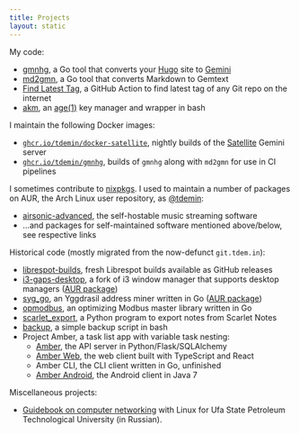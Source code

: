 ```yaml
---
title: Projects
layout: static
---
```


My code:

* [gmnhg][gmnhg], a Go tool that converts your [Hugo][hugo] site to
  [Gemini][gemini]
* [md2gmn][gmnhg], a Go tool that converts Markdown to Gemtext
* [Find Latest Tag][flt], a GitHub Action to find latest tag of any Git
  repo on the internet
* [akm][akm], an [age(1)][age] key manager and wrapper in bash

I maintain the following Docker images:

* [`ghcr.io/tdemin/docker-satellite`][docker-satellite], nightly builds
  of the [Satellite][satellite] Gemini server
* [`ghcr.io/tdemin/gmnhg`][gmnhg], builds of `gmnhg` along with `md2gmn`
  for use in CI pipelines

I sometimes contribute to [nixpkgs][nixpkgs]. I used to maintain a
number of packages on AUR, the Arch Linux user repository, as
[@tdemin][aur-tdemin]:

* [airsonic-advanced][airsonic-advanced], the self-hostable music
  streaming software
* ...and packages for self-maintained software mentioned above/below,
  see respective links

Historical code (mostly migrated from the now-defunct `git.tdem.in`):

* [librespot-builds][librespot-builds], fresh Librespot builds available
  as GitHub releases
* [i3-gaps-desktop][i3-gd], a fork of i3 window manager that supports
  desktop managers ([AUR package][i3-gdaur])
* [syg_go][syg_go], an Yggdrasil address miner written in Go ([AUR
  package][sgaur])
* [opmodbus][opmodbus], an optimizing Modbus master library written in
  Go
* [scarlet_export][scarlet_export], a Python program to export notes
  from Scarlet Notes
* [backup][backup], a simple backup script in bash
* Project Amber, a task list app with variable task nesting:
    + [Amber][amber], the API server in Python/Flask/SQLAlchemy
    + [Amber Web][amber_web], the web client built with TypeScript and
      React
    + Amber CLI, the CLI client written in Go, unfinished
    + [Amber Android][amber_android], the Android client in Java 7

Miscellaneous projects:

* [Guidebook on computer networking][gon] with Linux for Ufa State
  Petroleum Technological University (in Russian).

[nixpkgs]: https://github.com/NixOS/nixpkgs/commits?author=tdemin
[age]: https://age-encryption.org/
[aur-tdemin]: https://aur.archlinux.org/account/tdemin
[librespot-builds]: https://github.com/tdemin/librespot-builds
[docker-satellite]: https://github.com/tdemin/docker-satellite
[satellite]: https://git.sr.ht/~gsthnz/satellite
[opmodbus]: https://github.com/tdemin/opmodbus
[flt]: https://github.com/marketplace/actions/find-latest-tag-of-git-repository
[akm]: https://github.com/tdemin/akm
[amber]: https://github.com/tdemin/amber
[amber_web]: https://github.com/tdemin/amber_web
[amber_cli]: https://github.com/tdemin/amber_cli
[amber_android]: https://github.com/tdemin/amber_android
[syg_go]: https://github.com/tdemin/syg_go
[syg_go-aur]: https://aur.archlinux.org/packages/syg_go
[sgaur]: https://aur.archlinux.org/packages/syg_go/
[scarlet_export]: https://github.com/tdemin/scarlet_export
[backup]: https://github.com/tdemin/backup
[emdl]: https://aur.archlinux.org/packages/emdl/
[ygg]: https://yggdrasil-network.github.io
[gmnhg]: https://github.com/tdemin/gmnhg
[hugo]: https://gohugo.io
[gemini]: https://gemini.circumlunar.space/
[airsonic-advanced]: https://aur.archlinux.org/packages/airsonic-advanced-bin/
[i3-gd]: https://github.com/tdemin/i3
[i3-gdaur]: https://aur.archlinux.org/packages/i3-gaps-desktop/
[gon]: /files/guidebook_networking.pdf
